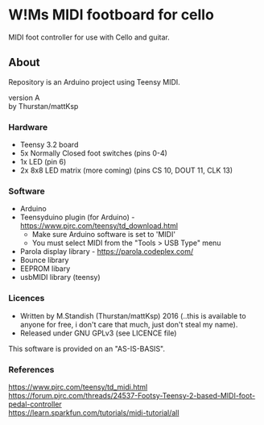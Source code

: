 # W!Ms MIDI footboard for cello
MIDI foot controller for use with Cello and guitar.

## About
Repository is an Arduino project using Teensy MIDI.

version A<br>
by Thurstan/mattKsp

### Hardware
- Teensy 3.2 board
- 5x Normally Closed foot switches (pins 0-4)
- 1x LED (pin 6)
- 2x 8x8 LED matrix (more coming) (pins CS 10, DOUT 11, CLK 13)

### Software
- Arduino 
- Teensyduino plugin (for Arduino) - https://www.pjrc.com/teensy/td_download.html
  * Make sure Arduino software is set to 'MIDI'
  * You must select MIDI from the "Tools > USB Type" menu
- Parola display library - https://parola.codeplex.com/
- Bounce library
- EEPROM libary
- usbMIDI library (teensy)

### Licences
- Written by M.Standish (Thurstan/mattKsp) 2016 (..this is available to anyone for free, i don't care that much, just don't steal my name).
- Released under GNU GPLv3 (see LICENCE file)

This software is provided on an "AS-IS-BASIS".

### References
https://www.pjrc.com/teensy/td_midi.html<br>
https://forum.pjrc.com/threads/24537-Footsy-Teensy-2-based-MIDI-foot-pedal-controller<br>
https://learn.sparkfun.com/tutorials/midi-tutorial/all
